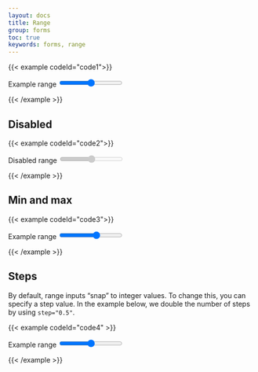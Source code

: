 ```yaml
---
layout: docs
title: Range
group: forms
toc: true
keywords: forms, range
---
```


{{< example codeId="code1">}}

<label for="customRange1" class="form-label">Example range</label>
<input type="range" class="form-range" id="customRange1">

{{< /example >}}

## Disabled
{{< example codeId="code2">}}

<label for="disabledRange" class="form-label">Disabled range</label>
<input type="range" class="form-range" id="disabledRange" disabled>

{{< /example >}}

## Min and max
{{< example codeId="code3">}}

<label for="customRange2" class="form-label">Example range</label>
<input type="range" class="form-range" min="0" max="5" id="customRange2">

{{< /example >}}

## Steps

By default, range inputs “snap” to integer values. To change this, you can specify a step value. 
In the example below, we double the number of steps by using ```step="0.5"```.

{{< example codeId="code4" >}}

<label for="customRange3" class="form-label">Example range</label>
<input type="range" class="form-range" min="0" max="5" step="0.5" id="customRange3">

{{< /example >}}
